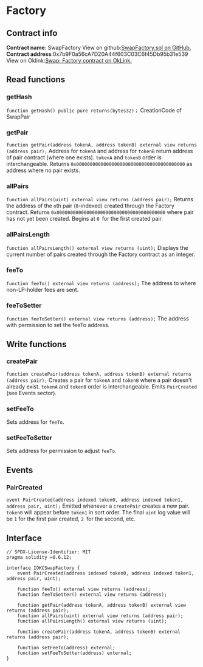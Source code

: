 # Factory
## Contract info
**Contract name**: SwapFactory
View on github:[SwapFactory.sol on GitHub.](https://github.com/okx/OKCSwap/blob/main/contracts/pair/OKCSwapFactory.sol)
**Contract address**:0x7b9F0a56cA7D20A44f603C03C6f45Db95b31e539
View on Oklink:[Swap: Factory contract on OkLink.](https://www.oklink.com/oktc/address/0x7b9F0a56cA7D20A44f603C03C6f45Db95b31e539)
## Read functions
### getHash
`function getHash() public pure returns(bytes32)；`
CreationCode of SwapPair
### getPair
`function getPair(address tokenA, address tokenB) external view returns (address pair);`
Address for `tokenA` and address for `tokenB` return address of pair contract (where one exists).
`tokenA` and `tokenB` order is interchangeable.
Returns `0x0000000000000000000000000000000000000000` as address where no pair exists.
### allPairs
`function allPairs(uint) external view returns (address pair);`
Returns the address of the `n`th pair (`0`-indexed) created through the Factory contract.
Returns `0x0000000000000000000000000000000000000000` where pair has not yet been created.
Begins at `0 `for the first created pair.
### allPairsLength
`function allPairsLength() external view returns (uint);`
Displays the current number of pairs created through the Factory contract as an integer.
### feeTo
`function feeTo() external view returns (address);`
The address to where non-LP-holder fees are sent.
### feeToSetter
`function feeToSetter() external view returns (address);`
The address with permission to set the feeTo address.
## Write functions
### createPair
`function createPair(address tokenA, address tokenB) external returns (address pair);`
Creates a pair for `tokenA` and `tokenB` where a pair doesn't already exist.
`tokenA` and `tokenB` order is interchangeable.
Emits `PairCreated` (see Events sector).
### setFeeTo
Sets address for `feeTo`.
### setFeeToSetter
Sets address for permission to adjust `feeTo`.
## Events
### PairCreated
`event PairCreated(address indexed token0, address indexed token1, address pair, uint);`
Emitted whenever a `createPair` creates a new pair.
`token0` will appear before `token1` in sort order.
The final `uint` log value will be `1` for the first pair created, `2 `for the second, etc.
## Interface
```
// SPDX-License-Identifier: MIT
pragma solidity =0.6.12;

interface IOKCSwapFactory {
    event PairCreated(address indexed token0, address indexed token1, address pair, uint);

    function feeTo() external view returns (address);
    function feeToSetter() external view returns (address);

    function getPair(address tokenA, address tokenB) external view returns (address pair);
    function allPairs(uint) external view returns (address pair);
    function allPairsLength() external view returns (uint);

    function createPair(address tokenA, address tokenB) external returns (address pair);

    function setFeeTo(address) external;
    function setFeeToSetter(address) external;
}

```